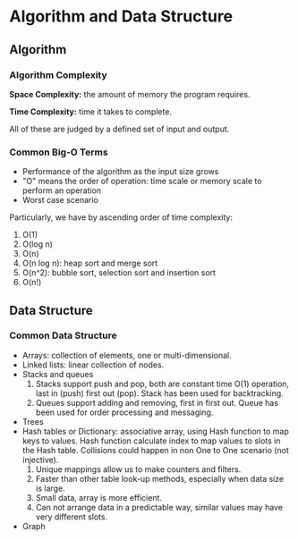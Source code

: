 # Algorithm and Data Structure

## Algorithm

### Algorithm Complexity

**Space Complexity:** the amount of memory the program requires.

**Time Complexity:** time it takes to complete.  

All of these are judged by a defined set of input and output.  

### Common Big-O Terms

- Performance of the algorithm as the input size grows  
- "O" means the order of operation: time scale or memory scale to perform an operation
- Worst case scenario

Particularly, we have by ascending order of time complexity:

  1. O(1)  
  2. O(log n)
  3. O(n)
  4. O(n log n): heap sort and merge sort
  5. O(n^2): bubble sort, selection sort and insertion sort
  6. O(n!)

## Data Structure

### Common Data Structure

- Arrays: collection of elements, one or multi-dimensional.
- Linked lists: linear collection of nodes.
- Stacks and queues
    1. Stacks support push and pop, both are constant time O(1) operation, last in (push) first out (pop). Stack has been used for backtracking.
    2. Queues support adding and removing, first in first out. Queue has been used for order processing and messaging.  
- Trees
- Hash tables or Dictionary: associative array, using Hash function to map keys to values. Hash function calculate index to map values to slots in the Hash table. Collisions could happen in non One to One scenario (not injective).
    1. Unique mappings allow us to make counters and filters.
    2. Faster than other table look-up methods, especially when data size is large.
    3. Small data, array is more efficient.
    4. Can not arrange data in a predictable way, similar values may have very different slots. 
- Graph
